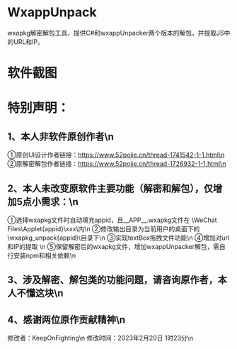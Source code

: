 # WxappUnpack
wxapkg解密解包工具，提供C#和wxappUnpacker两个版本的解包，并提取JS中的URL和IP。

# 软件截图

# 特别声明：
## 1、本人非软件原创作者\n
  ①原创UI设计作者链接：https://www.52pojie.cn/thread-1741542-1-1.html\n
  ②原解密解包作者链接：https://www.52pojie.cn/thread-1726932-1-1.html\n
## 2、本人未改变原软件主要功能（解密和解包），仅增加5点小需求：\n
  ①选择wxapkg文件时自动填充appid，且__APP__.wxapkg文件在 \WeChat Files\Applet\{appid}\xxx\内\n
  ②修改输出目录为当前用户的桌面下的\wxapkg_unpack\{appid}\目录下\n
  ③实现textBox拖拽文件功能\n
  ④增加对url和IP的提取 \n
  ⑤保留解密后的wxapkg文件，增加wxappUnpacker解包，需自行安装npm和相关依赖\n
## 3、涉及解密、解包类的功能问题，请咨询原作者，本人不懂这块\n
## 4、感谢两位原作贡献精神\n
修改者：KeepOnFighting\n
修改时间：2023年2月20日 1时23分\n
